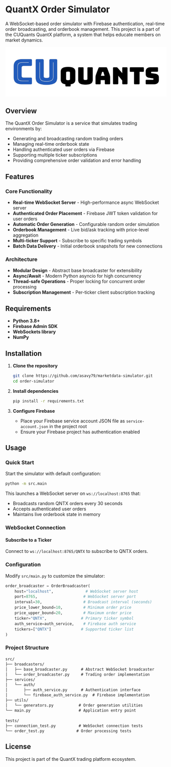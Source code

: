 # QuantX Order Simulator

A WebSocket-based order simulator with Firebase authentication, real-time order broadcasting, and orderbook management. This project is a part of the CUQuants QuantX platform, a system that helps educate members on market dynamics.

![alt text](cu_quants.png)

## Overview

The QuantX Order Simulator is a service that simulates trading environments by:

- Generating and broadcasting random trading orders
- Managing real-time orderbook state
- Handling authenticated user orders via Firebase
- Supporting multiple ticker subscriptions
- Providing comprehensive order validation and error handling

## Features

### Core Functionality

- **Real-time WebSocket Server** - High-performance async WebSocket server
- **Authenticated Order Placement** - Firebase JWT token validation for user orders
- **Automatic Order Generation** - Configurable random order simulation
- **Orderbook Management** - Live bid/ask tracking with price-level aggregation
- **Multi-ticker Support** - Subscribe to specific trading symbols
- **Batch Data Delivery** - Initial orderbook snapshots for new connections

### Architecture

- **Modular Design** - Abstract base broadcaster for extensibility
- **Async/Await** - Modern Python asyncio for high concurrency
- **Thread-safe Operations** - Proper locking for concurrent order processing
- **Subscription Management** - Per-ticker client subscription tracking

## Requirements

- **Python 3.8+**
- **Firebase Admin SDK**
- **WebSockets library**
- **NumPy**

## Installation

1. **Clone the repository**

   ```bash
   git clone https://github.com/asavy79/marketdata-simulator.git
   cd order-simulator
   ```

2. **Install dependencies**

   ```bash
   pip install -r requirements.txt
   ```

3. **Configure Firebase**
   - Place your Firebase service account JSON file as `service-account.json` in the project root
   - Ensure your Firebase project has authentication enabled

## Usage

### Quick Start

Start the simulator with default configuration:

```bash
python -m src.main
```

This launches a WebSocket server on `ws://localhost:8765` that:

- Broadcasts random QNTX orders every 30 seconds
- Accepts authenticated user orders
- Maintains live orderbook state in memory

### WebSocket Connection

#### Subscribe to a Ticker

Connect to `ws://localhost:8765/QNTX` to subscribe to QNTX orders.

### Configuration

Modify `src/main.py` to customize the simulator:

```python
order_broadcaster = OrderBroadcaster(
    host="localhost",              # WebSocket server host
    port=8765,                    # WebSocket server port
    interval=30,                  # Broadcast interval (seconds)
    price_lower_bound=10,         # Minimum order price
    price_upper_bound=20,         # Maximum order price
    ticker="QNTX",               # Primary ticker symbol
    auth_service=auth_service,    # Firebase auth service
    tickers=["QNTX"]             # Supported ticker list
)
```

### Project Structure

```
src/
├── broadcasters/
│   ├── base_broadcaster.py      # Abstract WebSocket broadcaster
│   └── order_broadcaster.py     # Trading order implementation
├── services/
│   └── auth/
│       ├── auth_service.py      # Authentication interface
│       └── firebase_auth_service.py  # Firebase implementation
├── utils/
│   └── generators.py           # Order generation utilities
└── main.py                     # Application entry point

tests/
├── connection_test.py          # WebSocket connection tests
└── order_test.py              # Order processing tests
```

## License

This project is part of the QuantX trading platform ecosystem.
